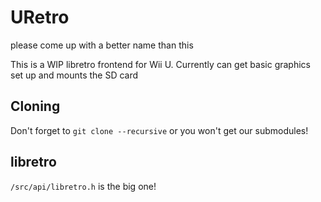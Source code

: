 # URetro
please come up with a better name than this

This is a WIP libretro frontend for Wii U. Currently can get basic graphics set up and mounts the SD card

## Cloning
Don't forget to `git clone --recursive` or you won't get our submodules!

## libretro
`/src/api/libretro.h` is the big one!
